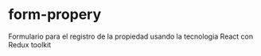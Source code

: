 # form-propery
Formulario para el registro de la propiedad usando la tecnologia React con Redux toolkit
